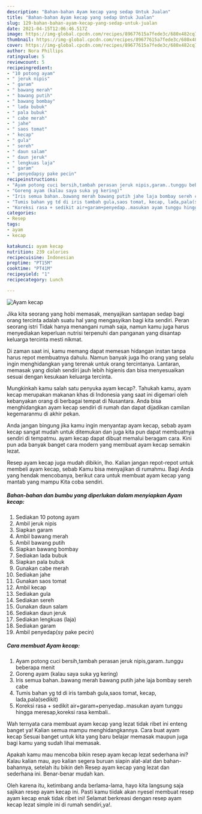```yaml
---
description: "Bahan-bahan Ayam kecap yang sedap Untuk Jualan"
title: "Bahan-bahan Ayam kecap yang sedap Untuk Jualan"
slug: 129-bahan-bahan-ayam-kecap-yang-sedap-untuk-jualan
date: 2021-04-15T12:06:46.517Z
image: https://img-global.cpcdn.com/recipes/89677615a7fede3c/680x482cq70/ayam-kecap-foto-resep-utama.jpg
thumbnail: https://img-global.cpcdn.com/recipes/89677615a7fede3c/680x482cq70/ayam-kecap-foto-resep-utama.jpg
cover: https://img-global.cpcdn.com/recipes/89677615a7fede3c/680x482cq70/ayam-kecap-foto-resep-utama.jpg
author: Nora Phillips
ratingvalue: 5
reviewcount: 5
recipeingredient:
- "10 potong ayam"
- " jeruk nipis"
- " garam"
- " bawang merah"
- " bawang putih"
- " bawang bombay"
- " lada bubuk"
- " pala bubuk"
- " cabe merah"
- " jahe"
- " saos tomat"
- " kecap"
- " gula"
- " sereh"
- " daun salam"
- " daun jeruk"
- " lengkuas laja"
- " garam"
- " penyedapsy pake pecin"
recipeinstructions:
- "Ayam potong cuci bersih,tambah perasan jeruk nipis,garam..tunggu beberapa menit"
- "Goreng ayam (kalau saya suka yg kering)"
- "Iris semua bahan..bawang merah bawang putih jahe laja bombay sereh cabe"
- "Tumis bahan yg td di iris tambah gula,saos tomat, kecap, lada,pala(sedikit)"
- "Koreksi rasa + sedikit air+garam+penyedap..masukan ayam tunggu hingga meresap,koreksi rasa kembali.."
categories:
- Resep
tags:
- ayam
- kecap

katakunci: ayam kecap 
nutrition: 239 calories
recipecuisine: Indonesian
preptime: "PT15M"
cooktime: "PT41M"
recipeyield: "1"
recipecategory: Lunch

---
```



![Ayam kecap](https://img-global.cpcdn.com/recipes/89677615a7fede3c/680x482cq70/ayam-kecap-foto-resep-utama.jpg)

Jika kita seorang yang hobi memasak, menyajikan santapan sedap bagi orang tercinta adalah suatu hal yang mengasyikan bagi kita sendiri. Peran seorang istri Tidak hanya menangani rumah saja, namun kamu juga harus menyediakan keperluan nutrisi terpenuhi dan panganan yang disantap keluarga tercinta mesti nikmat.

Di zaman  saat ini, kamu memang dapat memesan hidangan instan tanpa harus repot membuatnya dahulu. Namun banyak juga lho orang yang selalu ingin menghidangkan yang terenak untuk orang tercintanya. Lantaran, memasak yang diolah sendiri jauh lebih higienis dan bisa menyesuaikan sesuai dengan kesukaan keluarga tercinta. 



Mungkinkah kamu salah satu penyuka ayam kecap?. Tahukah kamu, ayam kecap merupakan makanan khas di Indonesia yang saat ini digemari oleh kebanyakan orang di berbagai tempat di Nusantara. Anda bisa menghidangkan ayam kecap sendiri di rumah dan dapat dijadikan camilan kegemaranmu di akhir pekan.

Anda jangan bingung jika kamu ingin menyantap ayam kecap, sebab ayam kecap sangat mudah untuk ditemukan dan juga kita pun dapat membuatnya sendiri di tempatmu. ayam kecap dapat dibuat memalui beragam cara. Kini pun ada banyak banget cara modern yang membuat ayam kecap semakin lezat.

Resep ayam kecap juga mudah dibikin, lho. Kalian jangan repot-repot untuk membeli ayam kecap, sebab Kamu bisa menyajikan di rumahmu. Bagi Anda yang hendak mencobanya, berikut cara untuk membuat ayam kecap yang mantab yang mampu Kita coba sendiri.

<!--inarticleads1-->

##### Bahan-bahan dan bumbu yang diperlukan dalam menyiapkan Ayam kecap:

1. Sediakan 10 potong ayam
1. Ambil  jeruk nipis
1. Siapkan  garam
1. Ambil  bawang merah
1. Ambil  bawang putih
1. Siapkan  bawang bombay
1. Sediakan  lada bubuk
1. Siapkan  pala bubuk
1. Gunakan  cabe merah
1. Sediakan  jahe
1. Gunakan  saos tomat
1. Ambil  kecap
1. Sediakan  gula
1. Sediakan  sereh
1. Gunakan  daun salam
1. Sediakan  daun jeruk
1. Sediakan  lengkuas (laja)
1. Sediakan  garam
1. Ambil  penyedap(sy pake pecin)




<!--inarticleads2-->

##### Cara membuat Ayam kecap:

1. Ayam potong cuci bersih,tambah perasan jeruk nipis,garam..tunggu beberapa menit
1. Goreng ayam (kalau saya suka yg kering)
1. Iris semua bahan..bawang merah bawang putih jahe laja bombay sereh cabe
1. Tumis bahan yg td di iris tambah gula,saos tomat, kecap, lada,pala(sedikit)
1. Koreksi rasa + sedikit air+garam+penyedap..masukan ayam tunggu hingga meresap,koreksi rasa kembali..




Wah ternyata cara membuat ayam kecap yang lezat tidak ribet ini enteng banget ya! Kalian semua mampu menghidangkannya. Cara buat ayam kecap Sesuai banget untuk kita yang baru belajar memasak maupun juga bagi kamu yang sudah lihai memasak.

Apakah kamu mau mencoba bikin resep ayam kecap lezat sederhana ini? Kalau kalian mau, ayo kalian segera buruan siapin alat-alat dan bahan-bahannya, setelah itu bikin deh Resep ayam kecap yang lezat dan sederhana ini. Benar-benar mudah kan. 

Oleh karena itu, ketimbang anda berlama-lama, hayo kita langsung saja sajikan resep ayam kecap ini. Pasti kamu tiidak akan nyesel membuat resep ayam kecap enak tidak ribet ini! Selamat berkreasi dengan resep ayam kecap lezat simple ini di rumah sendiri,ya!.

